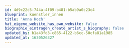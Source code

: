 ```yaml
---
id: 4d9c22c5-744a-4f09-b481-b5ab9a0c23c4
blueprint: kuenstler_innen
title: 'Anna Koch'
hat_eigene_website_has_own_website: false
biographie_eintragen_create_artist_s_biography: false
updated_by: b1a43fd3-c865-4122-b6cc-50cfa81a1985
updated_at: 1630526327
---
```


